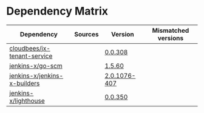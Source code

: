 # Dependency Matrix

Dependency | Sources | Version | Mismatched versions
---------- | ------- | ------- | -------------------
[cloudbees/jx-tenant-service](https://github.com/cloudbees/jx-tenant-service) |  | [0.0.308](https://github.com/cloudbees/jx-tenant-service/releases/tag/v0.0.308) | 
[jenkins-x/go-scm](https://github.com/jenkins-x/go-scm) |  | [1.5.60]() | 
[jenkins-x/jenkins-x-builders](https://github.com/jenkins-x/jenkins-x-builders) |  | [2.0.1076-407]() | 
[jenkins-x/lighthouse](https://github.com/jenkins-x/lighthouse) |  | [0.0.350]() | 
